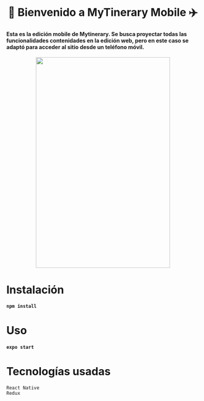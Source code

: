 <h1 align="center"> 📱 Bienvenido a MyTinerary Mobile ✈️</h1>

#### Esta es la edición mobile de Mytinerary. Se busca proyectar todas las funcionalidades contenidades en la edición web, pero en este caso se adaptó para acceder al sitio desde un teléfono móvil.

<p align="center"> <img width="350" height="550" src="https://media.giphy.com/media/fqeSCHkzWKaAhig6MS/giphy.gif" > </p>

# Instalación

#### ```npm install```

# Uso

#### ```expo start```

# Tecnologías usadas

```text
React Native
Redux

